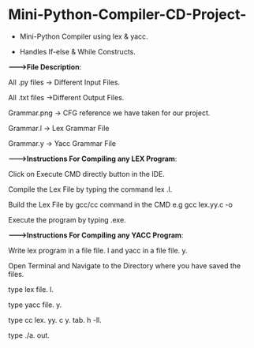 # Mini-Python-Compiler-CD-Project-

* Mini-Python Compiler using lex & yacc.

* Handles If-else & While Constructs.



**--->File Description**:

  All .py files -> Different Input Files.

  All .txt files ->Different Output Files.

  Grammar.png -> CFG reference we have taken for our project.

  Grammar.l -> Lex Grammar File

  Grammar.y -> Yacc Grammar File
  
  
  
**--->Instructions For Compiling any LEX Program**:

Click on Execute CMD directly button in the IDE.

  Compile the Lex File by typing the command lex <filename>.l.

  Build the Lex File by gcc/cc command in the CMD e.g gcc lex.yy.c -o <executable name for program>

  Execute the program by typing <executable name for the program>.exe.
  
  
  
**--->Instructions For Compiling any YACC Program**:

  Write lex program in a file file. l and yacc in a file file. y.

  Open Terminal and Navigate to the Directory where you have saved the files.

  type lex file. l.

  type yacc file. y.

  type cc lex. yy. c y. tab. h -ll.

  type ./a. out.
